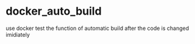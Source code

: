 # docker_auto_build
use docker test the function of automatic build after the code is changed imidiately
